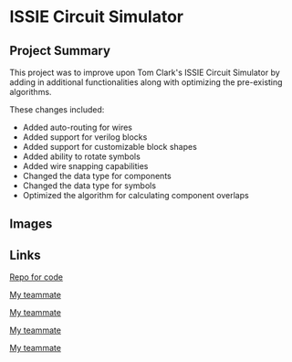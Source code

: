 # ISSIE Circuit Simulator

## Project Summary

This project was to improve upon Tom Clark's ISSIE Circuit Simulator by adding in additional functionalities along with optimizing the pre-existing algorithms.

These changes included:

- Added auto-routing for wires
- Added support for verilog blocks
- Added support for customizable block shapes
- Added ability to rotate symbols
- Added wire snapping capabilities
- Changed the data type for components
- Changed the data type for symbols
- Optimized the algorithm for calculating component overlaps

## Images

## Links

[Repo for code](https://github.com/zd819/Issie-HLP-Project)

[My teammate](https://github.com/ck1419/Portfolio/new/gh-pages)

[My teammate](https://github.com/1rre)

[My teammate](https://github.com/Limonka11)

[My teammate](https://github.com/HyunjoonJeon)

